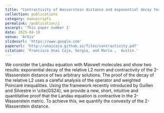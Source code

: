 ```yaml
---
title: "Contractivity of Wasserstein distance and exponential decay for the Landau equation with Maxwellian molecules"
collection: publications
category: manuscripts
permalink: /publication/1
excerpt: 'This paper number 1'
date: 2025-04-18
venue: 'ArXiv'
slidesurl: 'https://www.google.com'
paperurl: 'http://unaicaja.github.io/files/contractivity.pdf'
citation: 'Francisco Unai Caja, Sergio, and María ,  Austin.'
---
```


We consider the Landau equation with Maxwell molecules and show two results: exponential decay of the relative L2 norm and contractivity of the 2-Wasserstein distance of two arbitrary solutions. The proof of the decay of the relative L2 uses a careful analysis of the operator and weighted Poincaré inequalities. Using the framework recently introduced by Guillen and Silvestre in \cite{GS24}, we provide a new, short, intuitive and quantitative proof that the Landau equation is contractive in the 2-Wasserstein metric. To achieve this, we quantify the convexity of the 2-Wasserstein distance.
